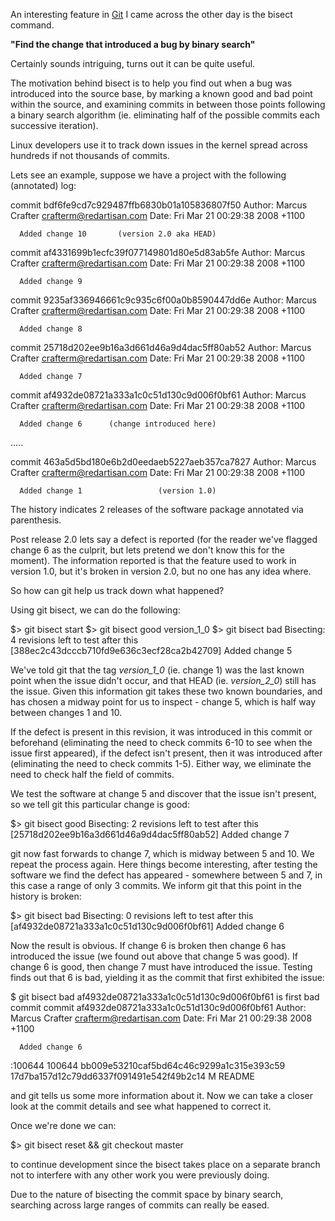 An interesting feature in [Git](http://git.or.cz/) I came across the other day is the bisect command.

__"Find the change that introduced a bug by binary search"__

Certainly sounds intriguing, turns out it can be quite useful.

The motivation behind bisect is to help you find out when a bug was introduced into the source base, by marking a known good and bad point within the source, and examining commits in between those points following a binary search algorithm (ie. eliminating half of the possible commits each successive iteration).

Linux developers use it to track down issues in the kernel spread across hundreds if not thousands of commits.

Lets see an example, suppose we have a project with the following (annotated) log:

  commit bdf6fe9cd7c929487ffb6830b01a105836807f50
  Author: Marcus Crafter <crafterm@redartisan.com>
  Date:   Fri Mar 21 00:29:38 2008 +1100

      Added change 10       (version 2.0 aka HEAD)

  commit af4331699b1ecfc39f077149801d80e5d83ab5fe
  Author: Marcus Crafter <crafterm@redartisan.com>
  Date:   Fri Mar 21 00:29:38 2008 +1100

      Added change 9

  commit 9235af336946661c9c935c6f00a0b8590447dd6e
  Author: Marcus Crafter <crafterm@redartisan.com>
  Date:   Fri Mar 21 00:29:38 2008 +1100

      Added change 8  

  commit 25718d202ee9b16a3d661d46a9d4dac5ff80ab52
  Author: Marcus Crafter <crafterm@redartisan.com>
  Date:   Fri Mar 21 00:29:38 2008 +1100

      Added change 7
  
  commit af4932de08721a333a1c0c51d130c9d006f0bf61
  Author: Marcus Crafter <crafterm@redartisan.com>
  Date:   Fri Mar 21 00:29:38 2008 +1100

      Added change 6      (change introduced here)
  
  .....
  
  commit 463a5d5bd180e6b2d0eedaeb5227aeb357ca7827
  Author: Marcus Crafter <crafterm@redartisan.com>
  Date:   Fri Mar 21 00:29:38 2008 +1100

      Added change 1                 (version 1.0)


The history indicates 2 releases of the software package annotated via parenthesis.

Post release 2.0 lets say a defect is reported (for the reader we've flagged change 6 as the culprit, but lets pretend we don't know this for the moment). The information reported is that the feature used to work in version 1.0, but it's broken in version 2.0, but no one has any idea where.

So how can git help us track down what happened?

Using git bisect, we can do the following:

  $> git bisect start
  $> git bisect good version_1_0
  $> git bisect bad
  Bisecting: 4 revisions left to test after this
  [388ec2c43dcccb710fd9e636c3ecf28ca2b42709] Added change 5

We've told git that the tag _version\_1\_0_ (ie. change 1) was the last known point when the issue didn't occur, and that HEAD (ie. _version_2_0_) still has the issue. Given this information git takes these two known boundaries, and has chosen a midway point for us to inspect - change 5, which is half way between changes 1 and 10. 

If the defect is present in this revision, it was introduced in this commit or beforehand (eliminating the need to check commits 6-10 to see when the issue first appeared), if the defect isn't present, then it was introduced after (eliminating the need to check commits 1-5). Either way, we eliminate the need to check half the field of commits.

We test the software at change 5 and discover that the issue isn't present, so we tell git this particular change is good:

  $> git bisect good
  Bisecting: 2 revisions left to test after this
  [25718d202ee9b16a3d661d46a9d4dac5ff80ab52] Added change 7

git now fast forwards to change 7, which is midway between 5 and 10. We repeat the process again. Here things become interesting, after testing the software we find the defect has appeared - somewhere between 5 and 7, in this case a range of only 3 commits. We inform git that this point in the history is broken:

  $> git bisect bad
  Bisecting: 0 revisions left to test after this
  [af4932de08721a333a1c0c51d130c9d006f0bf61] Added change 6

Now the result is obvious. If change 6 is broken then change 6 has introduced the issue (we found out above that change 5 was good). If change 6 is good, then change 7 must have introduced the issue. Testing finds out that 6 is bad, yielding it as the commit that first exhibited the issue:

  $ git bisect bad
  af4932de08721a333a1c0c51d130c9d006f0bf61 is first bad commit
  commit af4932de08721a333a1c0c51d130c9d006f0bf61
  Author: Marcus Crafter <crafterm@redartisan.com>
  Date:   Fri Mar 21 00:29:38 2008 +1100

      Added change 6

  :100644 100644 bb009e53210caf5bd64c46c9299a1c315e393c59 17d7ba157d12c79dd6337f091491e542f49b2c14 M	README

and git tells us some more information about it. Now we can take a closer look at the commit details and see what happened to correct it.
  
Once we're done we can:
  
  $> git bisect reset && git checkout master
  
to continue development since the bisect takes place on a separate branch not to interfere with any other work you were previously doing.

Due to the nature of bisecting the commit space by binary search, searching across large ranges of commits can really be eased.
